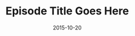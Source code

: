 ---
title:  "Episode Title Goes Here"
date:   2015-10-20
categories: podcast
tags:
- tagone
- tagtwo
- tagthree
permalink: /35/
image: fronteira-cast-logo.jpeg
podcast_link: 2019-10-22-podcast0.mp3
podcast_file_size: 13.7 MB
podcast_duration: "14:02"
podcast_length: 13654375
podcast_guid: ?p=866 
---